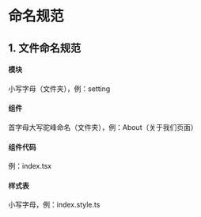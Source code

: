 # 命名规范

## 1. 文件命名规范
#### 模块
小写字母（文件夹），例：setting
#### 组件
首字母大写驼峰命名（文件夹），例：About（关于我们页面）
#### 组件代码
例：index.tsx
#### 样式表
小写字母，例：index.style.ts
